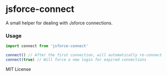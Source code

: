 # jsforce-connect

A small helper for dealing with Jsforce connections.

### Usage

```js
import connect from 'jsforce-connect'

connect() // After the first connection, will automatically re-connect
connect(true) // Will force a new login for expired connections
```

MIT License
